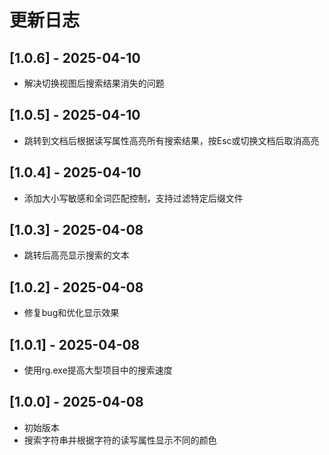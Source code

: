# 更新日志
## [1.0.6] - 2025-04-10
- 解决切换视图后搜索结果消失的问题

## [1.0.5] - 2025-04-10
- 跳转到文档后根据读写属性高亮所有搜索结果，按Esc或切换文档后取消高亮

## [1.0.4] - 2025-04-10
- 添加大小写敏感和全词匹配控制，支持过滤特定后缀文件

## [1.0.3] - 2025-04-08
- 跳转后高亮显示搜索的文本

## [1.0.2] - 2025-04-08
- 修复bug和优化显示效果

## [1.0.1] - 2025-04-08
- 使用rg.exe提高大型项目中的搜索速度

## [1.0.0] - 2025-04-08
- 初始版本
- 搜索字符串并根据字符的读写属性显示不同的颜色